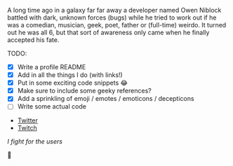 A long time ago in a galaxy far far away a developer
named Owen Niblock battled with dark, unknown forces
(bugs) while he tried to work out if he was a comedian,
musician, geek, poet, father or (full-time) weirdo.
It turned out he was all 6, but that sort of awareness
only came when he finally accepted his fate. 

TODO:

- [x] Write a profile README
- [x] Add in all the things I do (with links!)
- [x] Put in some exciting code snippets :joy:
- [x] Make sure to include some geeky references?
- [x] Add a sprinkling of emoji / emotes / emoticons / decepticons
- [ ] Write some actual code

- [Twitter](https://twitter.com/owenniblock)
- [Twitch](https://twitch.tv/6pyx)

_I fight for the users_

 🎉 
